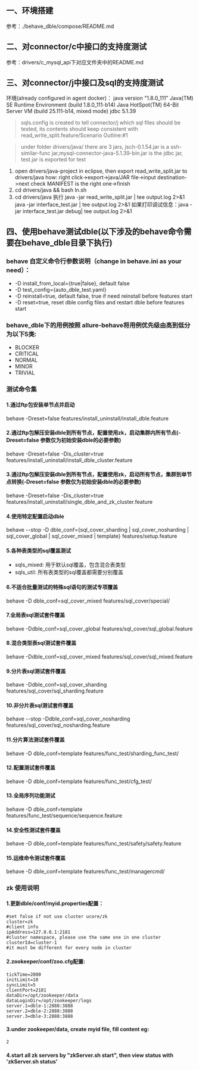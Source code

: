 
## 一、环境搭建
参考：./behave_dble/compose/README.md

## 二、对connector/c中接口的支持度测试
参考：drivers/c_mysql_api下对应文件夹中的README.md

## 三、对connector/j中接口及sql的支持度测试
环境(already configured in agent docker)：
java version "1.8.0_111"
Java(TM) SE Runtime Environment (build 1.8.0_111-b14)
Java HotSpot(TM) 64-Bit Server VM (build 25.111-b14, mixed mode)
jdbc 5.1.39

> sqls.config is created to tell connector/j which sql files should be tested, its contents should keep consistent with read_write_split.feature/Scenario Outline:#1

> under folder drivers/java/ there are 3 jars, jsch-0.1.54.jar is a ssh-similar-func jar,mysql-connector-java-5.1.39-bin.jar is the jdbc jar, test.jar is exported for test

1. open drivers/java-project in eclipse, then export read_write_split.jar to drivers/java
      how: right click->export->java/JAR file->input destination->next check MANIFEST is the right one->finish
2. cd drivers/java && bash ln.sh
3. cd drivers/java 执行
	java -jar read_write_split.jar | tee output.log 2>&1
    java -jar interface_test.jar | tee output.log 2>&1
	如果打印调试信息：java -jar interface_test.jar debug| tee output.log 2>&1

## 四、使用behave测试dble(以下涉及的behave命令需要在behave_dble目录下执行)
### behave 自定义命令行参数说明（change in behave.ini as your need）：
 - -D install_from_local={true|false}, default false
 - -D test_config={auto_dble_test.yaml}
 - -D reinstall=true, default false, true if need reinstall before features start
 - -D reset=true, reset dble config files and restart dble before features start
 
 
### behave_dble下的用例按照 allure-behave将用例优先级由高到低分为以下5类:
- BLOCKER
- CRITICAL
- NORMAL
- MINOR
- TRIVIAL

### 测试命令集
#### 1.通过ftp包安装单节点并启动
behave -Dreset=false features/install_uninstall/install_dble.feature

#### 2.通过ftp包解压安装dble到所有节点，配置使用zk，启动集群内所有节点(-Dreset=false 参数仅为初始安装dble的必要参数)
behave -Dreset=false -Dis_cluster=true features/install_uninstall/install_dble_cluster.feature 

#### 3.通过ftp包解压安装dble到所有节点，配置使用zk，启动所有节点，集群到单节点转换(-Dreset=false 参数仅为初始安装dble的必要参数)
behave -Dreset=false -Dis_cluster=true features/install_uninstall/single_dble_and_zk_cluster.feature

#### 4.使用特定配置启动dble
behave --stop -D dble_conf={sql_cover_sharding | sql_cover_nosharding | sql_cover_global | sql_cover_mixed | template} features/setup.feature

#### 5.各种表类型的sql覆盖测试
- sqls_mixed: 用于默认sql覆盖，包含混合表类型
- sqls_util: 所有表类型的sql覆盖都需要分别覆盖

#### 6.不适合批量测试的特殊sql语句的测试专项覆盖
behave -D dble_conf=sql_cover_mixed features/sql_cover/special/

#### 7.全局表sql测试套件覆盖
behave -Ddble_conf=sql_cover_global features/sql_cover/sql_global.feature

#### 8.混合类型表sql测试套件覆盖
behave -Ddble_conf=sql_cover_mixed features/sql_cover/sql_mixed.feature

#### 9.分片表sql测试套件覆盖
behave -Ddble_conf=sql_cover_sharding features/sql_cover/sql_sharding.feature

#### 10.非分片表sql测试套件覆盖
behave --stop -Ddble_conf=sql_cover_nosharding features/sql_cover/sql_nosharding.feature

#### 11.分片算法测试套件覆盖
behave -D dble_conf=template features/func_test/sharding_func_test/

#### 12.配置测试套件覆盖
behave -D dble_conf=template features/func_test/cfg_test/

#### 13.全局序列功能测试
behave -D dble_conf=template features/func_test/sequence/sequence.feature

#### 14.安全性测试套件覆盖
behave -D dble_conf=template features/func_test/safety/safety.feature

#### 15.运维命令测试套件覆盖
behave -D dble_conf=template features/func_test/managercmd/

### zk 使用说明
#### 1.更新dble/conf/myid.properties配置：
```
#set false if not use cluster ucore/zk
cluster=zk
#client info
ipAddress=127.0.0.1:2181
#cluster namespace, please use the same one in one cluster
clusterId=cluster-1
#it must be different for every node in cluster
```
#### 2.zookeeper/conf/zoo.cfg配置:
```
tickTime=2000
initLimit=10
syncLimit=5
clientPort=2181
dataDir=/opt/zookeeper/data
dataLoginDir=/opt/zookeeper/logs
server.1=dble-1:2888:3888
server.2=dble-2:2888:3888
server.3=dble-3:2888:3888
```
#### 3.under zookeeper/data, create myid file, fill content eg:
```
2
```

#### 4.start all zk servers by "zkServer.sh start", then view status with 'zkServer.sh status'
